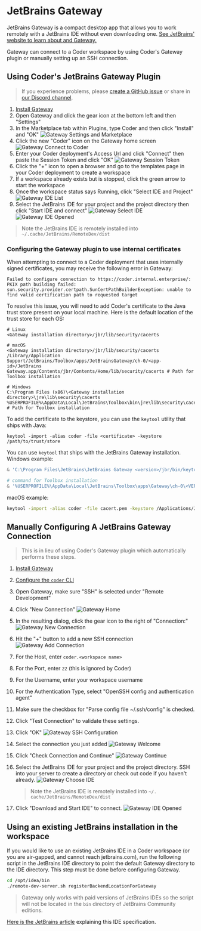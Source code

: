 # JetBrains Gateway

JetBrains Gateway is a compact desktop app that allows you to work remotely with a JetBrains IDE without even downloading one. [See JetBrains' website to learn about and Gateway.](https://www.jetbrains.com/remote-development/gateway/)

Gateway can connect to a Coder workspace by using Coder's Gateway plugin or manually setting up an SSH connection.

## Using Coder's JetBrains Gateway Plugin

> If you experience problems, please [create a GitHub issue](https://github.com/coder/coder/issues) or share in [our Discord channel](https://discord.gg/coder).

1. [Install Gateway](https://www.jetbrains.com/help/idea/jetbrains-gateway.html)
1. Open Gateway and click the gear icon at the bottom left and then "Settings"
1. In the Marketplace tab within Plugins, type Coder and then click "Install" and "OK"
   ![Gateway Settings and Marketplace](../images/gateway/plugin-settings-marketplace.png)
1. Click the new "Coder" icon on the Gateway home screen
   ![Gateway Connect to Coder](../images/gateway/plugin-connect-to-coder.png)
1. Enter your Coder deployment's Access Url and click "Connect" then paste the Session Token and click "OK"
   ![Gateway Session Token](../images/gateway/plugin-session-token.png)
1. Click the "+" icon to open a browser and go to the templates page in your Coder deployment to create a workspace
1. If a workspace already exists but is stopped, click the green arrow to start the workspace
1. Once the workspace status says Running, click "Select IDE and Project"
   ![Gateway IDE List](../images/gateway/plugin-select-ide.png)
1. Select the JetBrains IDE for your project and the project directory then click "Start IDE and connect"
   ![Gateway Select IDE](../images/gateway/plugin-ide-list.png)
   ![Gateway IDE Opened](../images/gateway/gateway-intellij-opened.png)

> Note the JetBrains IDE is remotely installed into `~/.cache/JetBrains/RemoteDev/dist`

### Configuring the Gateway plugin to use internal certificates

When attempting to connect to a Coder deployment that uses internally signed certificates,
you may receive the following error in Gateway:

```console
Failed to configure connection to https://coder.internal.enterprise/: PKIX path building failed: sun.security.provider.certpath.SunCertPathBuilderException: unable to find valid certification path to requested target
```

To resolve this issue, you will need to add Coder's certificate to the Java trust store
present on your local machine. Here is the default location of the trust store for
each OS:

```console
# Linux
<Gateway installation directory>/jbr/lib/security/cacerts

# macOS
<Gateway installation directory>/jbr/lib/security/cacerts
/Library/Application Support/JetBrains/Toolbox/apps/JetBrainsGateway/ch-0/<app-id>/JetBrains Gateway.app/Contents/jbr/Contents/Home/lib/security/cacerts # Path for Toolbox installation

# Windows
C:\Program Files (x86)\<Gateway installation directory>\jre\lib\security\cacerts
%USERPROFILE%\AppData\Local\JetBrains\Toolbox\bin\jre\lib\security\cacerts # Path for Toolbox installation
```

To add the certificate to the keystore, you can use the `keytool` utility that ships
with Java:

```console
keytool -import -alias coder -file <certificate> -keystore /path/to/trust/store
```

You can use `keytool` that ships with the JetBrains Gateway installation.
Windows example:

```powershell
& 'C:\Program Files\JetBrains\JetBrains Gateway <version>/jbr/bin/keytool.exe' 'C:\Program Files\JetBrains\JetBrains Gateway <version>/jre/lib/security/cacerts' -import -alias coder -file <cert>

# command for Toolbox installation
& '%USERPROFILE%\AppData\Local\JetBrains\Toolbox\apps\Gateway\ch-0\<VERSION>\jbr\bin\keytool.exe' '%USERPROFILE%\AppData\Local\JetBrains\Toolbox\bin\jre\lib\security\cacerts' -import -alias coder -file <cert>
```

macOS example:

```sh
keytool -import -alias coder -file cacert.pem -keystore /Applications/JetBrains\ Gateway.app/Contents/jbr/Contents/Home/lib/security/cacerts
```

## Manually Configuring A JetBrains Gateway Connection

> This is in lieu of using Coder's Gateway plugin which automatically performs these steps.

1. [Install Gateway](https://www.jetbrains.com/help/idea/jetbrains-gateway.html)
1. [Configure the `coder` CLI](../ides.md#ssh-configuration)
1. Open Gateway, make sure "SSH" is selected under "Remote Development"
1. Click "New Connection"
   ![Gateway Home](../images/gateway/gateway-home.png)
1. In the resulting dialog, click the gear icon to the right of "Connection:"
   ![Gateway New Connection](../images/gateway/gateway-new-connection.png)
1. Hit the "+" button to add a new SSH connection
   ![Gateway Add Connection](../images/gateway/gateway-add-ssh-configuration.png)

1. For the Host, enter `coder.<workspace name>`
1. For the Port, enter `22` (this is ignored by Coder)
1. For the Username, enter your workspace username
1. For the Authentication Type, select "OpenSSH config and authentication
   agent"
1. Make sure the checkbox for "Parse config file ~/.ssh/config" is checked.
1. Click "Test Connection" to validate these settings.
1. Click "OK"
   ![Gateway SSH Configuration](../images/gateway/gateway-create-ssh-configuration.png)
1. Select the connection you just added
   ![Gateway Welcome](../images/gateway/gateway-welcome.png)
1. Click "Check Connection and Continue"
   ![Gateway Continue](../images/gateway/gateway-continue.png)
1. Select the JetBrains IDE for your project and the project directory.
   SSH into your server to create a directory or check out code if you haven't already.
   ![Gateway Choose IDE](../images/gateway/gateway-choose-ide.png)
   > Note the JetBrains IDE is remotely installed into `~/. cache/JetBrains/RemoteDev/dist`
1. Click "Download and Start IDE" to connect.
   ![Gateway IDE Opened](../images/gateway/gateway-intellij-opened.png)

## Using an existing JetBrains installation in the workspace

If you would like to use an existing JetBrains IDE in a Coder workspace (or you
are air-gapped, and cannot reach jetbrains.com), run the following script in the
JetBrains IDE directory to point the default Gateway directory to the IDE
directory. This step must be done before configuring Gateway.

```sh
cd /opt/idea/bin
./remote-dev-server.sh registerBackendLocationForGateway
```

> Gateway only works with paid versions of JetBrains IDEs so the script will not be located in the `bin` directory of JetBrains Community editions.

[Here is the JetBrains article](https://www.jetbrains.com/help/idea/remote-development-troubleshooting.html#setup:~:text=Can%20I%20point%20Remote%20Development%20to%20an%20existing%20IDE%20on%20my%20remote%20server%3F%20Is%20it%20possible%20to%20install%20IDE%20manually%3F)
explaining this IDE specification.
